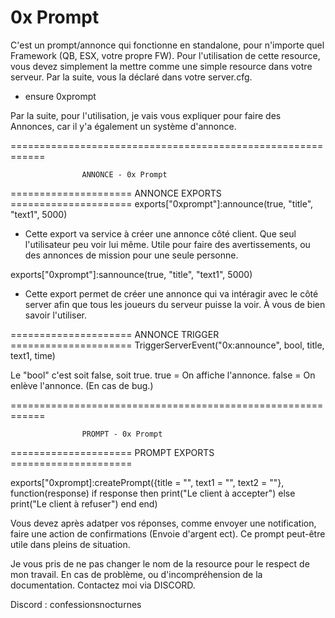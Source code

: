 # 0x Prompt 

C'est un prompt/annonce qui fonctionne en standalone, pour n'importe quel Framework (QB, ESX, votre propre FW).
Pour l'utilisation de cette resource, vous devez simplement la mettre comme une simple resource dans votre serveur.
Par la suite, vous la déclaré dans votre server.cfg. 

- ensure 0xprompt


Par la suite, pour l'utilisation, je vais vous expliquer pour faire des Annonces, car il y'a également un système d'annonce.


============================================================

                    ANNONCE - 0x Prompt

===================== ANNONCE EXPORTS  =====================
exports["0xprompt"]:announce(true, "title", "text1", 5000)

- Cette export va service à créer une annonce côté client. Que seul l'utilisateur peu voir lui même.
Utile pour faire des avertissements, ou des annonces de mission pour une seule personne.




exports["0xprompt"]:sannounce(true, "title", "text1", 5000)

- Cette export permet de créer une annonce qui va intéragir avec le côté server afin que tous les joueurs du serveur puisse la voir. À vous de bien savoir l'utiliser. 


===================== ANNONCE TRIGGER  =====================
TriggerServerEvent("0x:announce", bool, title, text1, time)

Le "bool" c'est soit false, soit true.
true = On affiche l'annonce.
false = On enlève l'annonce. (En cas de bug.)



============================================================

                    PROMPT - 0x Prompt

===================== PROMPT EXPORTS  =====================


exports["0xprompt]:createPrompt({title = "", text1 = "", text2 = ""}, function(response)
     if response then 
        print("Le client à accepter")
     else
        print("Le client à refuser")
    end
end)


Vous devez après adatper vos réponses, comme envoyer une notification, faire une action de confirmations (Envoie d'argent ect). Ce prompt peut-être utile dans pleins de situation.


Je vous pris de ne pas changer le nom de la resource pour le respect de mon travail.
En cas de problème, ou d'incompréhension de la documentation. Contactez moi via DISCORD.

Discord : confessionsnocturnes
